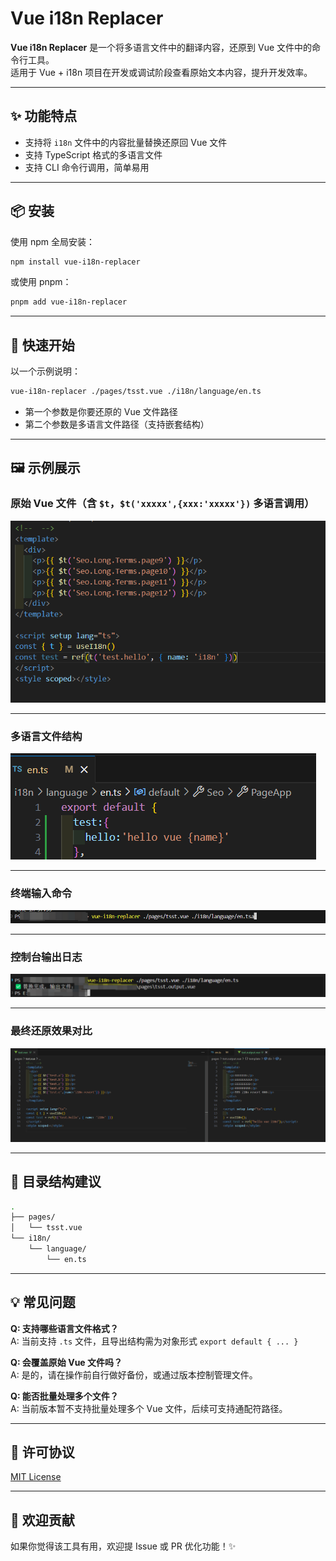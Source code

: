 
# Vue i18n Replacer

**Vue i18n Replacer** 是一个将多语言文件中的翻译内容，还原到 Vue 文件中的命令行工具。  
适用于 Vue + i18n 项目在开发或调试阶段查看原始文本内容，提升开发效率。

---

## ✨ 功能特点

- 支持将 `i18n` 文件中的内容批量替换还原回 Vue 文件
- 支持 TypeScript 格式的多语言文件
- 支持 CLI 命令行调用，简单易用

---

## 📦 安装

使用 npm 全局安装：

```bash
npm install vue-i18n-replacer
```

或使用 pnpm：

```bash
pnpm add vue-i18n-replacer
```

---

## 🚀 快速开始

以一个示例说明：

```bash
vue-i18n-replacer ./pages/tsst.vue ./i18n/language/en.ts
```

- 第一个参数是你要还原的 Vue 文件路径
- 第二个参数是多语言文件路径（支持嵌套结构）

---

## 🖼️ 示例展示

### 原始 Vue 文件（含 `$t`，`$t('xxxxx',{xxx:'xxxxx'})` 多语言调用）

![原始 Vue 文件](https://github.com/DaiYunchuan/vue-i18n-revert/blob/main/public/images/orgvue.png)

---

### 多语言文件结构

![语言文件结构](https://github.com/DaiYunchuan/vue-i18n-revert/blob/main/public/images/i18nflie.png)

---

### 终端输入命令

![终端输入命令](https://github.com/DaiYunchuan/vue-i18n-revert/blob/main/public/images/input.png)

---

### 控制台输出日志

![终端输出结果](https://github.com/DaiYunchuan/vue-i18n-revert/blob/main/public/images/output2.png)

---

### 最终还原效果对比

![最终 Vue 文件对比](https://github.com/DaiYunchuan/vue-i18n-revert/blob/main/public/images/over.png)

---

## 📁 目录结构建议

```bash
.
├── pages/
│   └── tsst.vue
└── i18n/
    └── language/
        └── en.ts
```

---

## 💡 常见问题

**Q: 支持哪些语言文件格式？**  
A: 当前支持 `.ts` 文件，且导出结构需为对象形式 `export default { ... }`

**Q: 会覆盖原始 Vue 文件吗？**  
A: 是的，请在操作前自行做好备份，或通过版本控制管理文件。

**Q: 能否批量处理多个文件？**  
A: 当前版本暂不支持批量处理多个 Vue 文件，后续可支持通配符路径。

---

## 🧩 许可协议

[MIT License](./LICENSE)

---

## 🙌 欢迎贡献

如果你觉得该工具有用，欢迎提 Issue 或 PR 优化功能！✨
